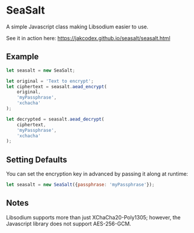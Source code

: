 # SeaSalt

A simple Javascript class making Libsodium easier to use.

See it in action here: <a href="https://jakcodex.github.io/seasalt/seasalt.html">https://jakcodex.github.io/seasalt/seasalt.html</a>

## Example

```js
let seasalt = new SeaSalt;

let original = 'Text to encrypt';
let ciphertext = seasalt.aead_encrypt(
	original, 
	'myPassphrase', 
	'xchacha'
);

let decrypted = seasalt.aead_decrypt(
	ciphertext, 
	'myPassphrase', 
	'xchacha'
);
```

## Setting Defaults

You can set the encryption key in advanced by passing it along at runtime:

```js
let seasalt = new SeaSalt({passphrase: 'myPassphrase'});
```

## Notes

Libsodium supports more than just XChaCha20-Poly1305; however, the Javascript library does not support AES-256-GCM.